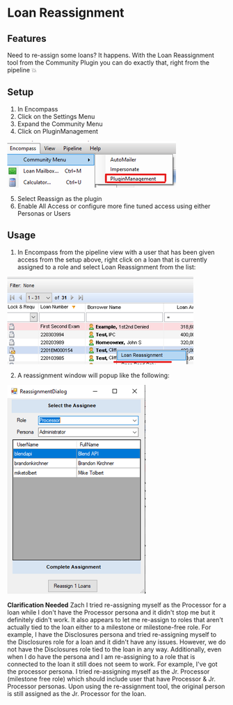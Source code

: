 # Loan Reassignment

## Features

Need to re-assign some loans? It happens. With the Loan Reassignment tool from the Community Plugin you can do exactly that, right from the pipeline :boom:

## Setup

1. In Encompass
2. Click on the Settings Menu
3. Expand the Community Menu
4. Click on PluginManagement

![Community Plugin Menu](/img/CommunityPluginMenu.png)

5. Select Reassign as the plugin
6. Enable All Access or configure more fine tuned access using either Personas or Users

## Usage

1. In Encompass from the pipeline view with a user that has been given access from the setup above, right click on a loan that is currently assigned to a role and select Loan Reassignment from the list:

![Reassignment Configuration](/img/Reassignment/Setup.png)

2. A reassignment window will popup like the following:

![Reassignment Popup](/img/Reassignment/ReassignmentDialog.png)

**Clarification Needed** Zach I tried re-assigning myself as the Processor for a loan while I don't have the Processor persona and it didn't stop me but it definitely didn't work. It also appears to let me re-assign to roles that aren't actually tied to the loan either to a milestone or milestone-free role. For example, I have the Disclosures persona and tried re-assigning myself to the Disclosures role for a loan and it didn't have any issues. However, we do not have the Disclosures role tied to the loan in any way. Additionally, even when I do have the persona and I am re-assigning to a role that is connected to the loan it still does not seem to work. For example, I've got the processor persona. I tried re-assigning myself as the Jr. Processor (milestone free role) which should include user that have Processor & Jr. Processor personas. Upon using the re-assignment tool, the original person is still assigned as the Jr. Processor for the loan.
